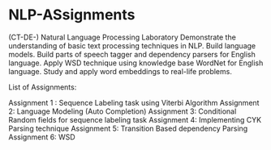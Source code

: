 # NLP-ASsignments

(CT-DE-) Natural Language Processing Laboratory
Demonstrate the understanding of basic text processing techniques in NLP.
Build language models.
Build parts of speech tagger and dependency parsers for English language.
Apply WSD technique using knowledge base WordNet for English language.
Study and apply word embeddings to real-life problems.

List of Assignments:

Assignment 1 : Sequence Labeling task using Viterbi Algorithm
Assignment 2: Language Modeling (Auto Completion)
Assignment 3: Conditional Random fields for sequence labeling task
Assignment 4: Implementing CYK Parsing technique
Assignment 5: Transition Based dependency Parsing
Assignment 6: WSD

